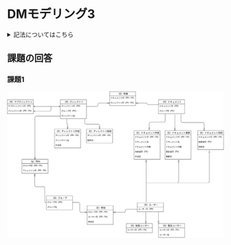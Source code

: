 # DMモデリング3

<details>
<summary>記法についてはこちら</summary>

## 記法について

IE記法

### エンティティの構造

| 主キー属性 |
| --- |
| 非キー属性 |

### カーディナリティ

|  Type  |  記号  |
| ---- | ---- |
|  0か1  |  &#124;o--  |
|  1のみ  |  &#124;&#124;--  |
|  0以上  |  }o--  |
|  1以上  |  }&#124;--  |

### その他記号

| 記号 | 意味 |
| --- | --- |
| (FK) | 外部キー |
</details>

## 課題の回答

### 課題1

![課題1の回答](./01_%E8%AA%B2%E9%A1%8C1/document_management_system_01.svg)